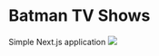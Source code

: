 # Batman TV Shows
Simple Next.js application
<img src="hhttps://raw.githubusercontent.com/ValiantsinLopan/next_app/master/demo.gif"/>
